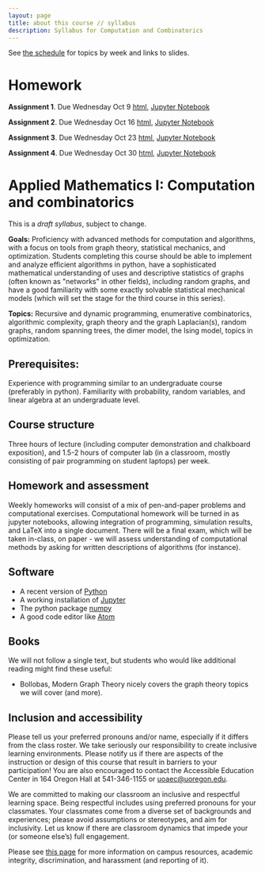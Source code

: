 ```yaml
---
layout: page
title: about this course // syllabus
description: Syllabus for Computation and Combinatorics
---
```


See [the schedule](fall_schedule.html) for topics by week and links to slides.

# Homework
**Assignment 1**.  Due Wednesday Oct 9 [html](fall_assignments/hw1.html), [Jupyter Notebook](fall_assignments/hw1.ipynb)

**Assignment 2**.  Due Wednesday Oct 16 [html](fall_assignments/hw2.html), [Jupyter Notebook](fall_assignments/hw2.ipynb)

**Assignment 3**.  Due Wednesday Oct 23 [html](fall_assignments/hw3.html), [Jupyter Notebook](fall_assignments/hw3.ipynb)

**Assignment 4**.  Due Wednesday Oct 30 [html](fall_assignments/hw4.html), [Jupyter Notebook](fall_assignments/hw4.ipynb)

# Applied Mathematics I: Computation and combinatorics

This is a *draft syllabus*, subject to change.

**Goals:** Proficiency with advanced methods for computation and algorithms, with a focus on tools from graph theory, statistical mechanics, and optimization. Students completing this course should  be able to implement and analyze efficient algorithms in python, have a sophisticated mathematical understanding of uses and descriptive statistics of graphs (often known as "networks" in other fields), including random graphs, and have a good familiarity with some exactly solvable statistical mechanical models (which will set the stage for the third course in this series).

**Topics:** Recursive and dynamic programming, enumerative combinatorics, algorithmic complexity, graph theory and the graph Laplacian(s), random graphs, random spanning trees, the dimer model, the Ising model, topics in optimization.

## Prerequisites:

Experience with programming similar to an undergraduate course (preferably in python). Familiarity with probability, random variables, and linear algebra at an undergraduate level.


## Course structure

Three hours of lecture (including computer demonstration and chalkboard exposition), and 1.5-2 hours of computer lab (in a classroom, mostly consisting of pair programming on student laptops) per week.

## Homework and assessment

Weekly homeworks will consist of a mix of pen-and-paper problems and computational exercises. Computational homework will be turned in as jupyter notebooks, allowing integration of programming, simulation results, and LaTeX into a single document.  There will be a final exam, which will be taken in-class, on paper - we will assess understanding of computational methods by asking for written descriptions of algorithms (for instance).


## Software

* A recent version of [Python](https://python.org)
* A working installation of [Jupyter](https://jupyter.org/)
* The python package [numpy](https://numpy.org/)
* A good code editor like [Atom](https://atom.io)

## Books

We will not follow a single text, but students who would like additional reading might find these useful:
    
* Bollobas, Modern Graph Theory nicely covers the graph theory topics we will cover (and more).

## Inclusion and accessibility

Please tell us your preferred pronouns and/or name,
especially if it differs from the class roster.
We take seriously our responsibility to create inclusive learning environments.
Please notify us if there are aspects of the instruction or design of this
course that result in barriers to your participation! You are also encouraged
to contact the Accessible Education Center in 164 Oregon Hall at 541-346-1155
or uoaec@uoregon.edu.

We are committed to making our classroom an inclusive and respectful learning space.
Being respectful includes using preferred pronouns for your classmates.
Your classmates come from a diverse set of backgrounds and experiences;
please avoid assumptions or stereotypes, and aim for inclusivity.
Let us know if there are classroom dynamics that impede your (or someone else’s) full engagement. 

Please see [this page](policies.html) for more information on
campus resources, academic integrity, discrimination, and harassment (and reporting of it).


